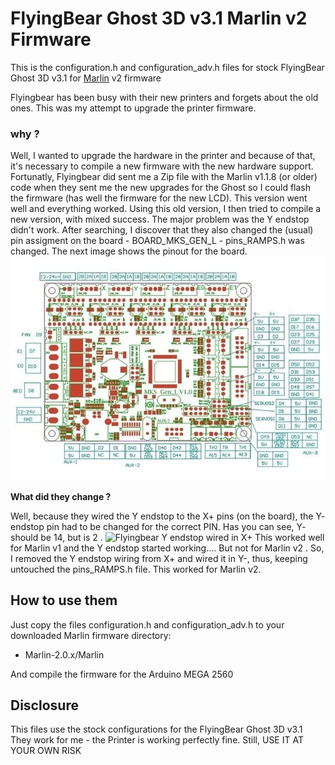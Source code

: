 # FlyingBear Ghost 3D v3.1 Marlin v2 Firmware

This is the configuration.h and configuration\_adv.h files for stock FlyingBear Ghost 3D v3.1 for [Marlin](http://marlinfw.org) v2 firmware

Flyingbear has been busy with their new printers and forgets about the old ones. This was my attempt to upgrade the printer firmware. 

### why ?
Well, I wanted to upgrade the hardware in the printer and because of that, it's necessary to compile a new firmware with the new hardware support. 
Fortunatly, Flyingbear did sent me a Zip file with the Marlin v1.1.8 (or older) code when they sent me the new upgrades for the Ghost so I could flash the firmware (has well the firmware for the new LCD). 
This version went well and everything worked. 
Using this old version, I then tried to compile a new version, with mixed success. The major problem was the Y endstop didn't work. 
After searching, I discover that they also changed the (usual) pin assigment on the board - BOARD_MKS_GEN_L - pins_RAMPS.h was changed.
The next image shows the pinout for the board. 
![MKS GEN L Board PINOUT](https://github.com/feiticeir0/Flyingbear_Ghost_v3.1_Marlin_2_Firmware/blob/master/images/mks-gen-l-pinout.jpg)

**What did they change ?**

Well, because they wired the Y endstop to the X+ pins (on the board), the Y- endstop pin had to be changed for the correct PIN. 
Has you can see, Y- should be 14, but is 2 . 
![Flyingbear Y endstop wired in X+](https://github.com/feiticeir0/Flyingbear_Ghost_v3.1_Marlin_2_Firmware/images/Flyingbear_board.jpg)
This worked well for Marlin v1 and the Y endstop started working.... But not for Marlin v2 .
So, I removed the Y endstop wiring from X+ and wired it in Y-, thus, keeping untouched the pins_RAMPS.h file. 
This worked for Marlin v2. 
## How to use them

Just copy the files configuration.h and configuration\_adv.h to your downloaded Marlin firmware directory:
 - Marlin-2.0.x/Marlin

And compile the firmware for the Arduino MEGA 2560


## Disclosure

This files use the stock configurations for the FlyingBear Ghost 3D v3.1
They work for me - the Printer is working perfectly fine. 
Still, USE IT AT YOUR OWN RISK
 
